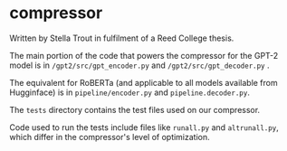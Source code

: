 # compressor
Written by Stella Trout in fulfilment of a Reed College thesis.

The main portion of the code that powers the compressor for the GPT-2 model is in `/gpt2/src/gpt_encoder.py` and `/gpt2/src/gpt_decoder.py` .

The equivalent for RoBERTa (and applicable to all models available from Hugginface) is in `pipeline/encoder.py` and `pipeline.decoder.py`. 

The `tests` directory contains the test files used on our compressor. 

Code used to run the tests include files like `runall.py` and `altrunall.py`, which differ in the compressor's level of optimization. 
